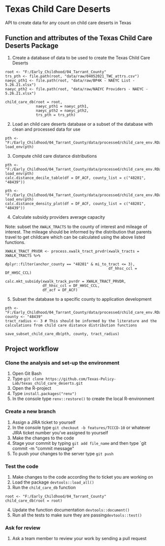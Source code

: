 # Texas Child Care Deserts

API to create data for any count on child care deserts in Texas

## Function and attributes of the Texas Child Care Deserts Package

1. Create a database of data to be used to create the Texas Child Care Deserts

```{r}
root <- "F:/Early_Childhood/04_Tarrant_County"
trs_pth <- file.path(root, "data/raw/04052021_TWC_attrs.csv")
naeyc_pth1 <- file.path(root, "data/raw/BP4K - NAEYC List - 5.26.21.xlsx")
naeyc_pth2 <- file.path(root, "data/raw/NAEYC Providers - NAEYC - 5.26.21.xlsx")

child_care_db(root = root, 
              naeyc_pth1 = naeyc_pth1, 
              naeyc_pth2 = naeyc_pth2,
              trs_pth = trs_pth)

```

2. Load an child care deserts database or a subset of the database with clean and processed data for use

```{r}
pth <- "F:/Early_Childhood/04_Tarrant_County/data/processed/child_care_env.RData"
load_env(pth)
```

3. Compute child care distance distributions

```{r}
pth <- "F:/Early_Childhood/04_Tarrant_County/data/processed/child_care_env.RData"
load_env(pth)
calc.distance_decile_table(df = DF_ACF, county_list = c("48201", "48439"))
````

```{r}
pth <- "F:/Early_Childhood/04_Tarrant_County/data/processed/child_care_env.RData"
load_env(pth)
calc.distance_density_plot(df = DF_ACF, county_list = c("48201", "48439"))
```

4. Calculate subsidy providers average capacity

Note: subset the `XWALK_TRACTS` to the county of interest and mileage of interest.
The mileage should be informed by the distribution that parents travel to get
childcare which can be calculated using the above listed functions.

```{r}
XWALK_TRACT_PRVDR <- process.xwalk_tract_prvdr(xwalk_tracts = XWALK_TRACTS %>% 
                                                 dplyr::filter(anchor_county == "48201" & mi_to_tract <= 3),
                                               df_hhsc_ccl = DF_HHSC_CCL)

calc.mkt_subsidy(xwalk_track_pvrdr = XWALK_TRACT_PRVDR, 
                 df_hhsc_ccl = DF_HHSC_CCL,
                 df_acf = DF_ACF)
```

5. Subset the database to a specific county to application development

```{r}
pth <- "F:/Early_Childhood/04_Tarrant_County/data/processed/child_care_env.RData"
county <- "48439"
tract_radius <- 3 # This should be informed by the literature and the calculations from child care distance distribution functions

save_subset_child_care_db(pth, county, tract_radius)
```

## Project workflow

### Clone the analysis and set-up the environment

1. Open Git Bash
2. Type `git clone https://github.com/Texas-Policy-Lab/texas_child_care_deserts.git`
3. Open the R-project
4. Type `install.packages("renv")`
5. In the console type `renv::restore()` to create the local R-environment

### Create a new branch
1. Assign a JIRA ticket to yourself
2. In the console type `git checkout -b features/TCCCD-10` or whatever JIRA ticket number you've assigned to yourself
3. Make the changes to the code
4. Stage your commit by typing `git add file_name` and then type `git commit -m "commit message"
5. To push your changes to the server type `git push`

### Test the code

1. Make changes to the code according the to ticket you are working on
2. Load the package `devtools::load_all()`
3. Run the `child_care_db` function
```{r}
root <- "F:/Early_Childhood/04_Tarrant_County"
child_care_db(root = root)
```
4. Update the function documentation `devtools::document()`
5. Run all the tests to make sure they are passing`devtools::test()`

### Ask for review
1. Ask a team member to review your work by sending a pull request
